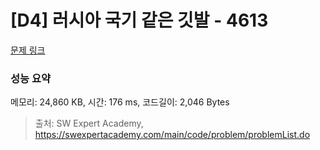 # [D4] 러시아 국기 같은 깃발 - 4613 

[문제 링크](https://swexpertacademy.com/main/code/problem/problemDetail.do?contestProbId=AWQl9TIK8qoDFAXj) 

### 성능 요약

메모리: 24,860 KB, 시간: 176 ms, 코드길이: 2,046 Bytes



> 출처: SW Expert Academy, https://swexpertacademy.com/main/code/problem/problemList.do